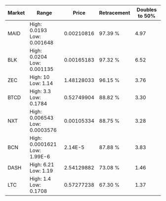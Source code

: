 | Market | Range | Price| Retracement | Doubles to 50% |
| --- | --- | --- | --- | --- |
| MAID | High: 0.0193<br />Low: 0.001648 | 0.00210816 | 97.39 % | 4.97 |
| BLK | High: 0.0204<br />Low: 0.001135 | 0.00165183 | 97.32 % | 6.52 |
| ZEC | High: 10<br />Low: 1.14 | 1.48128033 | 96.15 % | 3.76 |
| BTCD | High: 3.3<br />Low: 0.1784 | 0.52749904 | 88.82 % | 3.30 |
| NXT | High: 0.006543<br />Low: 0.0003576 | 0.00105334 | 88.75 % | 3.28 |
| BCN | High: 0.0001621<br />Low: 1.99E-6 | 2.14E-5 | 87.88 % | 3.83 |
| DASH | High: 6.21<br />Low: 1.19 | 2.54129882 | 73.08 % | 1.46 |
| LTC | High: 1.4<br />Low: 0.1708 | 0.57277238 | 67.30 % | 1.37 |
